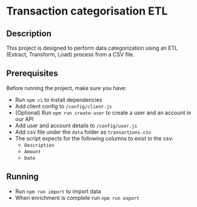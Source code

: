 # Transaction categorisation ETL

## Description

This project is designed to perform data categorization using an ETL (Extract, Transform, Load) process from a CSV file.

## Prerequisites

Before running the project, make sure you have:

- Run `npm ci` to install dependencies
- Add client config to `/config/client.js`
- (Optional) Run `npm run create-user` to create a user and an account in our API
- Add user and account details to `/config/user.js`
- Add csv file under the `data` folder as `transactions.csv`
- The script expects for the following columns to exist in the csv:
    - `Description`
    - `Amount`
    - `Date`

## Running

- Run `npm run import` to import data
- When enrichment is complete run `npm run export`
